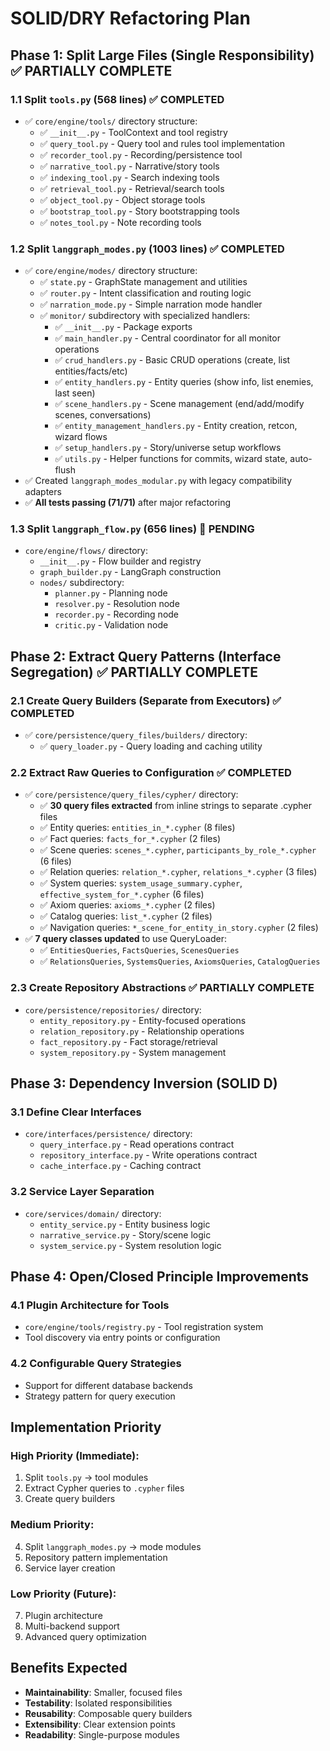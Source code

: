 # SOLID/DRY Refactoring Plan

## Phase 1: Split Large Files (Single Responsibility) ✅ PARTIALLY COMPLETE

### 1.1 Split `tools.py` (568 lines) ✅ COMPLETED
- ✅ `core/engine/tools/` directory structure:
  - ✅ `__init__.py` - ToolContext and tool registry
  - ✅ `query_tool.py` - Query tool and rules tool implementation
  - ✅ `recorder_tool.py` - Recording/persistence tool
  - ✅ `narrative_tool.py` - Narrative/story tools
  - ✅ `indexing_tool.py` - Search indexing tools
  - ✅ `retrieval_tool.py` - Retrieval/search tools
  - ✅ `object_tool.py` - Object storage tools
  - ✅ `bootstrap_tool.py` - Story bootstrapping tools
  - ✅ `notes_tool.py` - Note recording tools

### 1.2 Split `langgraph_modes.py` (1003 lines) ✅ COMPLETED
- ✅ `core/engine/modes/` directory structure:
  - ✅ `state.py` - GraphState management and utilities
  - ✅ `router.py` - Intent classification and routing logic  
  - ✅ `narration_mode.py` - Simple narration mode handler
  - ✅ `monitor/` subdirectory with specialized handlers:
    - ✅ `__init__.py` - Package exports
    - ✅ `main_handler.py` - Central coordinator for all monitor operations
    - ✅ `crud_handlers.py` - Basic CRUD operations (create, list entities/facts/etc)
    - ✅ `entity_handlers.py` - Entity queries (show info, list enemies, last seen)
    - ✅ `scene_handlers.py` - Scene management (end/add/modify scenes, conversations)
    - ✅ `entity_management_handlers.py` - Entity creation, retcon, wizard flows
    - ✅ `setup_handlers.py` - Story/universe setup workflows
    - ✅ `utils.py` - Helper functions for commits, wizard state, auto-flush
- ✅ Created `langgraph_modes_modular.py` with legacy compatibility adapters
- ✅ **All tests passing (71/71)** after major refactoring

### 1.3 Split `langgraph_flow.py` (656 lines) 🔄 PENDING
- `core/engine/flows/` directory:
  - `__init__.py` - Flow builder and registry
  - `graph_builder.py` - LangGraph construction
  - `nodes/` subdirectory:
    - `planner.py` - Planning node
    - `resolver.py` - Resolution node  
    - `recorder.py` - Recording node
    - `critic.py` - Validation node

## Phase 2: Extract Query Patterns (Interface Segregation) ✅ PARTIALLY COMPLETE

### 2.1 Create Query Builders (Separate from Executors) ✅ COMPLETED
- ✅ `core/persistence/query_files/builders/` directory:
  - ✅ `query_loader.py` - Query loading and caching utility

### 2.2 Extract Raw Queries to Configuration ✅ COMPLETED
- ✅ `core/persistence/query_files/cypher/` directory:
  - ✅ **30 query files extracted** from inline strings to separate .cypher files
  - ✅ Entity queries: `entities_in_*.cypher` (8 files)
  - ✅ Fact queries: `facts_for_*.cypher` (2 files)  
  - ✅ Scene queries: `scenes_*.cypher`, `participants_by_role_*.cypher` (6 files)
  - ✅ Relation queries: `relation_*.cypher`, `relations_*.cypher` (3 files)
  - ✅ System queries: `system_usage_summary.cypher`, `effective_system_for_*.cypher` (6 files)
  - ✅ Axiom queries: `axioms_*.cypher` (2 files)
  - ✅ Catalog queries: `list_*.cypher` (2 files)
  - ✅ Navigation queries: `*_scene_for_entity_in_story.cypher` (2 files)
- ✅ **7 query classes updated** to use QueryLoader:
  - ✅ `EntitiesQueries`, `FactsQueries`, `ScenesQueries`
  - ✅ `RelationsQueries`, `SystemsQueries`, `AxiomsQueries`, `CatalogQueries`

### 2.3 Create Repository Abstractions ✅ PARTIALLY COMPLETE
- `core/persistence/repositories/` directory:
  - `entity_repository.py` - Entity-focused operations
  - `relation_repository.py` - Relationship operations
  - `fact_repository.py` - Fact storage/retrieval
  - `system_repository.py` - System management

## Phase 3: Dependency Inversion (SOLID D)

### 3.1 Define Clear Interfaces
- `core/interfaces/persistence/` directory:
  - `query_interface.py` - Read operations contract
  - `repository_interface.py` - Write operations contract
  - `cache_interface.py` - Caching contract

### 3.2 Service Layer Separation
- `core/services/domain/` directory:
  - `entity_service.py` - Entity business logic
  - `narrative_service.py` - Story/scene logic
  - `system_service.py` - System resolution logic

## Phase 4: Open/Closed Principle Improvements

### 4.1 Plugin Architecture for Tools
- `core/engine/tools/registry.py` - Tool registration system
- Tool discovery via entry points or configuration

### 4.2 Configurable Query Strategies
- Support for different database backends
- Strategy pattern for query execution

## Implementation Priority

### High Priority (Immediate):
1. Split `tools.py` → tool modules
2. Extract Cypher queries to `.cypher` files
3. Create query builders

### Medium Priority:
4. Split `langgraph_modes.py` → mode modules  
5. Repository pattern implementation
6. Service layer creation

### Low Priority (Future):
7. Plugin architecture
8. Multi-backend support
9. Advanced query optimization

## Benefits Expected

- **Maintainability**: Smaller, focused files
- **Testability**: Isolated responsibilities
- **Reusability**: Composable query builders
- **Extensibility**: Clear extension points
- **Readability**: Single-purpose modules
